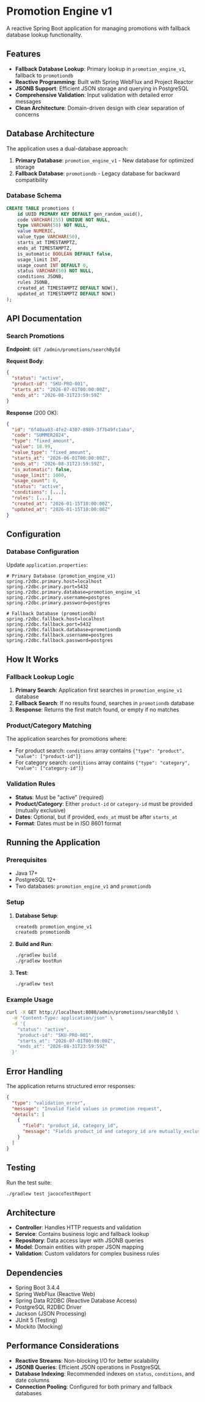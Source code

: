 # Promotion Engine v1

A reactive Spring Boot application for managing promotions with fallback database lookup functionality.

## Features

- **Fallback Database Lookup**: Primary lookup in `promotion_engine_v1`, fallback to `promotiondb`
- **Reactive Programming**: Built with Spring WebFlux and Project Reactor
- **JSONB Support**: Efficient JSON storage and querying in PostgreSQL
- **Comprehensive Validation**: Input validation with detailed error messages
- **Clean Architecture**: Domain-driven design with clear separation of concerns

## Database Architecture

The application uses a dual-database approach:

1. **Primary Database**: `promotion_engine_v1` - New database for optimized storage
2. **Fallback Database**: `promotiondb` - Legacy database for backward compatibility

### Database Schema

```sql
CREATE TABLE promotions (
    id UUID PRIMARY KEY DEFAULT gen_random_uuid(),
    code VARCHAR(255) UNIQUE NOT NULL,
    type VARCHAR(50) NOT NULL,
    value NUMERIC,
    value_type VARCHAR(50),
    starts_at TIMESTAMPTZ,
    ends_at TIMESTAMPTZ,
    is_automatic BOOLEAN DEFAULT false,
    usage_limit INT,
    usage_count INT DEFAULT 0,
    status VARCHAR(50) NOT NULL,
    conditions JSONB,
    rules JSONB,
    created_at TIMESTAMPTZ DEFAULT NOW(),
    updated_at TIMESTAMPTZ DEFAULT NOW()
);
```

## API Documentation

### Search Promotions

**Endpoint**: `GET /admin/promotions/searchById`

**Request Body**:
```json
{
  "status": "active",
  "product-id": "SKU-PRO-001",
  "starts_at": "2026-07-01T00:00:00Z",
  "ends_at": "2026-08-31T23:59:59Z"
}
```

**Response** (200 OK):
```json
{
  "id": "6f40aa03-4fe2-4307-8989-3f7b49fc1aba",
  "code": "SUMMER2024",
  "type": "fixed_amount",
  "value": 10.99,
  "value_type": "fixed_amount",
  "starts_at": "2026-06-01T00:00:00Z",
  "ends_at": "2026-08-31T23:59:59Z",
  "is_automatic": false,
  "usage_limit": 1000,
  "usage_count": 0,
  "status": "active",
  "conditions": [...],
  "rules": [...],
  "created_at": "2026-01-15T10:00:00Z",
  "updated_at": "2026-01-15T10:00:00Z"
}
```

## Configuration

### Database Configuration

Update `application.properties`:

```properties
# Primary Database (promotion_engine_v1)
spring.r2dbc.primary.host=localhost
spring.r2dbc.primary.port=5432
spring.r2dbc.primary.database=promotion_engine_v1
spring.r2dbc.primary.username=postgres
spring.r2dbc.primary.password=postgres

# Fallback Database (promotiondb)
spring.r2dbc.fallback.host=localhost
spring.r2dbc.fallback.port=5432
spring.r2dbc.fallback.database=promotiondb
spring.r2dbc.fallback.username=postgres
spring.r2dbc.fallback.password=postgres
```

## How It Works

### Fallback Lookup Logic

1. **Primary Search**: Application first searches in `promotion_engine_v1` database
2. **Fallback Search**: If no results found, searches in `promotiondb` database
3. **Response**: Returns the first match found, or empty if no matches

### Product/Category Matching

The application searches for promotions where:
- For product search: `conditions` array contains `{"type": "product", "value": ["product-id"]}`
- For category search: `conditions` array contains `{"type": "category", "value": ["category-id"]}`

### Validation Rules

- **Status**: Must be "active" (required)
- **Product/Category**: Either `product-id` or `category-id` must be provided (mutually exclusive)
- **Dates**: Optional, but if provided, `ends_at` must be after `starts_at`
- **Format**: Dates must be in ISO 8601 format

## Running the Application

### Prerequisites

- Java 17+
- PostgreSQL 12+
- Two databases: `promotion_engine_v1` and `promotiondb`

### Setup

1. **Database Setup**:
   ```bash
   createdb promotion_engine_v1
   createdb promotiondb
   ```

2. **Build and Run**:
   ```bash
   ./gradlew build
   ./gradlew bootRun
   ```

3. **Test**:
   ```bash
   ./gradlew test
   ```

### Example Usage

```bash
curl -X GET http://localhost:8080/admin/promotions/searchById \
  -H "Content-Type: application/json" \
  -d '{
    "status": "active",
    "product-id": "SKU-PRO-001",
    "starts_at": "2026-07-01T00:00:00Z",
    "ends_at": "2026-08-31T23:59:59Z"
  }'
```

## Error Handling

The application returns structured error responses:

```json
{
  "type": "validation_error",
  "message": "Invalid field values in promotion request",
  "details": [
    {
      "field": "product_id, category_id",
      "message": "Fields product_id and category_id are mutually_exclusive_fields — only one must be provided"
    }
  ]
}
```

## Testing

Run the test suite:
```bash
./gradlew test jacocoTestReport
```

## Architecture

- **Controller**: Handles HTTP requests and validation
- **Service**: Contains business logic and fallback lookup
- **Repository**: Data access layer with JSONB queries
- **Model**: Domain entities with proper JSON mapping
- **Validation**: Custom validators for complex business rules

## Dependencies

- Spring Boot 3.4.4
- Spring WebFlux (Reactive Web)
- Spring Data R2DBC (Reactive Database Access)
- PostgreSQL R2DBC Driver
- Jackson (JSON Processing)
- JUnit 5 (Testing)
- Mockito (Mocking)

## Performance Considerations

- **Reactive Streams**: Non-blocking I/O for better scalability
- **JSONB Queries**: Efficient JSON operations in PostgreSQL
- **Database Indexing**: Recommended indexes on `status`, `conditions`, and date columns
- **Connection Pooling**: Configured for both primary and fallback databases 